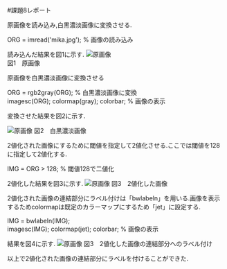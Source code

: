 #課題8レポート

原画像を読み込み,白黒濃淡画像に変換させる.

ORG = imread('mika.jpg'); % 画像の読み込み

読み込んだ結果を図1に示す.
![原画像](https://github.com/fujikawabata/MATLAB/blob/master/image/mika.jpg)  
図1　原画像

原画像を白黒濃淡画像に変換させる

ORG = rgb2gray(ORG); % 白黒濃淡画像に変換  
imagesc(ORG); colormap(gray); colorbar; % 画像の表示

変換させた結果を図2に示す.

![原画像](https://github.com/fujikawabata/MATLAB/blob/master/image/kadai8/kadai8-1.jpg)
図2　白黒濃淡画像

2値化された画像にするために閾値を指定して2値化させる.ここでは閾値を128に指定して2値化する.

IMG = ORG > 128; % 閾値128で二値化

2値化した結果を図3に示す.
![原画像](https://github.com/fujikawabata/MATLAB/blob/master/image/kadai8/kadai8-2.jpg)
図3　2値化した画像

2値化された画像の連結部分にラベル付けは「bwlabeln」を用いる.画像を表示するためcolormapは既定のカラーマップにするため「jet」に設定する.

IMG = bwlabeln(IMG);  
imagesc(IMG); colormap(jet); colorbar; % 画像の表示

結果を図4に示す.
![原画像](https://github.com/fujikawabata/MATLAB/blob/master/image/kadai8/kadai8-3.jpg)
図3　2値化した画像の連結部分へのラベル付け

以上で2値化された画像の連結部分にラベルを付けることができた.
